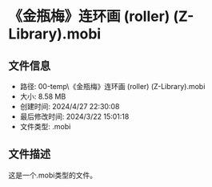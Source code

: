﻿# 《金瓶梅》连环画 (roller) (Z-Library).mobi

## 文件信息
- 路径: 00-temp\《金瓶梅》连环画 (roller) (Z-Library).mobi
- 大小: 8.58 MB
- 创建时间: 2024/4/27 22:30:08
- 最后修改时间: 2024/3/22 15:01:18
- 文件类型: .mobi

## 文件描述
这是一个.mobi类型的文件。

